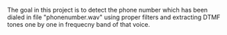 The goal in this project is to detect the phone number which has been dialed in file "phonenumber.wav" using proper filters and extracting DTMF tones one by one in frequecny band of that voice.
